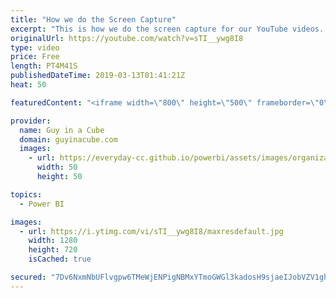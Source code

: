 ```yaml
---
title: "How we do the Screen Capture"
excerpt: "This is how we do the screen capture for our YouTube videos. For Guy in a Cube, we use Camtasia made by TechSmith, but there are other options.  Camtasia - https://www.techsmith.com/video-editor.html Free option with OBS Studio - https://obsproject.com/  ******** LET'S CONNECT! ********  -- http://twitter.com/guyinacube"
originalUrl: https://youtube.com/watch?v=sTI__ywg8I8
type: video
price: Free
length: PT4M41S
publishedDateTime: 2019-03-13T01:41:21Z
heat: 50

featuredContent: "<iframe width=\"800\" height=\"500\" frameborder=\"0\" src=\"https://www.youtube.com/embed/sTI__ywg8I8\" allow=\"accelerometer; autoplay; encrypted-media; gyroscope; picture-in-picture\" allowfullscreen></iframe>"

provider:
  name: Guy in a Cube
  domain: guyinacube.com
  images:
    - url: https://everyday-cc.github.io/powerbi/assets/images/organizations/guyinacube.com-50x50.jpg
      width: 50
      height: 50

topics:
  - Power BI

images:
  - url: https://i.ytimg.com/vi/sTI__ywg8I8/maxresdefault.jpg
    width: 1280
    height: 720
    isCached: true

secured: "7Dv6NxmNbUFlvgpw6TMeWjENPigNBMxYTmoGWGl3kadosH9sjaeIJobVZV1ghGNnQnow8A7R/PXo6KOSWcMOPiju+7rOP8ztJZUwg94LGifONBJFmqKQNDYSbXht/2izUMFf0ANzS+bpDYDjgNdVaQyZ9RkXkVR1VeMNLczNuniKPLaGMGSgK4SGr7xBxIKbKTsXyup10Te52OndbusL4l0NjITEBI5ZgrBKpVxwa9d0Tziq11VqbkcSZ33qxUDxQxo5oeylZHNXJGifhq5lw61XpbGv/2pd3pwbIu6H0ouUgDEpeCm0p6jrNvmx/dDmn3bwpVMlBmsCsl3EYHm/4YUo02saS/epcMWV/PaorRFLpWFs4sGQ8JjerRWMaY9nxjZpy0woKCG2U5Ytal0kQp0fQK2wefz/gm9mMvfSjkc=;UgE2JX2JH6bzZR3vouG1PQ=="
---
```


